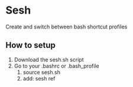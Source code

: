 # Sesh
Create and switch between bash shortcut profiles

## How to setup
1. Download the sesh.sh script
2. Go to your .bashrc or .bash_profile
    1. source sesh.sh
    2. add: sesh ref
